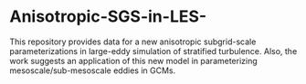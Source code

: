 # Anisotropic-SGS-in-LES-
This repository provides data for a new anisotropic subgrid-scale parameterizations in large-eddy simulation of stratified turbulence. Also, the work suggests an application of this new model in parameterizing mesoscale/sub-mesoscale eddies in GCMs.
